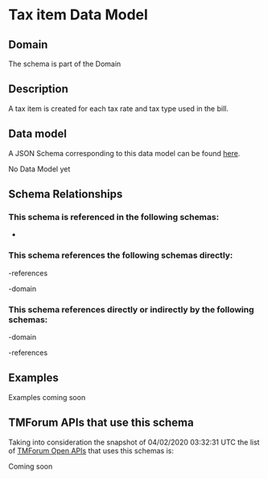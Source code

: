# Tax item Data Model

## Domain

The  schema is part of the  Domain

## Description

A tax item is created for each tax rate and tax type used in the bill.

## Data model

A JSON Schema corresponding to this data model can be found
[here](https://github.com/tmforum-rand/schemas/blob/candidates/Customer/TaxItem.schema.json).

No Data Model yet

## Schema Relationships

### This schema is referenced in the following schemas:

-

### This schema references the following schemas directly:

-references

-domain

### This schema references directly or indirectly by the following schemas:

-domain

-references



## Examples

Examples coming soon

## TMForum APIs that use this schema

Taking into consideration the snapshot of 04/02/2020 03:32:31 UTC the list of [TMForum Open APIs](https://www.tmforum.org/open-apis/) that uses this schemas is:

Coming soon